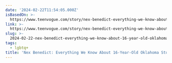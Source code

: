 ```yaml
---
date: '2024-02-22T11:54:05.000Z'
isBasedOn: >-
  https://www.teenvogue.com/story/nex-benedict-everything-we-know-about-16-year-old-oklahoma-students-death
link: >-
  https://www.teenvogue.com/story/nex-benedict-everything-we-know-about-16-year-old-oklahoma-students-death
slug: >-
  2024-02-22-nex-benedict-everything-we-know-about-16-year-old-oklahoma-students-death
tags:
  - lgbtq+
title: 'Nex Benedict: Everything We Know About 16-Year-Old Oklahoma Student’s Death'
---
```



